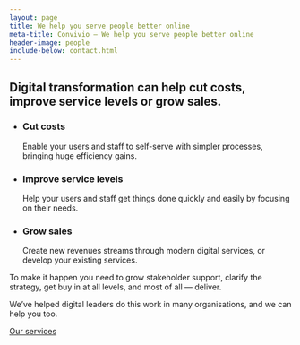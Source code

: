 ```yaml
---
layout: page
title: We help you serve people better online
meta-title: Convivio — We help you serve people better online
header-image: people
include-below: contact.html
---
```


<h2 class="sub-heading sub-heading--centered">Digital transformation can help cut costs, improve service levels or grow sales.</h2>

<ul class="icon-list">
  <li class="icon-list__icon icon-list__icon--jelly-bean">
    <h3 class="icon-list__title">Cut costs</h3>
    <p class="icon-list__copy">Enable your users and staff to self-serve with simpler processes, bringing huge efficiency gains.</p>
  </li>
  <li class="icon-list__icon icon-list__icon--rajah">
    <h3 class="icon-list__title">Improve service levels</h3>
    <p class="icon-list__copy">Help your users and staff get things done quickly and easily by focusing on their needs.</p>
  </li>
  <li class="icon-list__icon icon-list__icon--three">
    <h3 class="icon-list__title">Grow sales</h3>
    <p class="icon-list__copy">Create new revenues streams through modern digital services, or develop your existing services.</p>
  </li>
</ul>

<p class="intro-copy">To make it happen you need to grow stakeholder support, clarify the strategy, get buy in at all levels, and most of all — deliver.</p>

<div class="cta-combo">
  <p class="cta-combo__copy">We’ve helped digital leaders do this work in many organisations, and we can help you too.</p>

  <div class="cta-combo__button">
    <a class="button button--primary button--cta" href="/services">Our services</a>
  </div>
</div>
